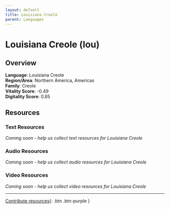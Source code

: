 ```yaml
---
layout: default
title: Louisiana Creole
parent: Languages
---
```


# Louisiana Creole (lou)

## Overview

**Language**: Louisiana Creole  
**Region/Area**: Northern America, Americas  
**Family**: Creole  
**Vitality Score**: -0.49  
**Digitality Score**: 0.85  

## Resources

### Text Resources
*Coming soon - help us collect text resources for Louisiana Creole*

### Audio Resources
*Coming soon - help us collect audio resources for Louisiana Creole*

### Video Resources
*Coming soon - help us collect video resources for Louisiana Creole*

---

[Contribute resources](https://fairtrain.github.io/){: .btn .btn-purple }
